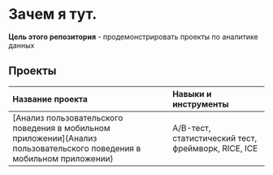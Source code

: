 # Зачем я тут.
**Цель этого репозитория** - продемонстрировать проекты по аналитике данных
## Проекты
| Название проекта | Навыки и инструменты | 
| :---------------------- | :---------------------- |
| [Анализ пользовательского поведения в мобильном приложении](Анализ пользовательского поведения в мобильном приложении) |A/B-тест, статистический тест, фреймворк, RICE, ICE
